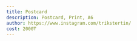 ```yaml
---
title: Postcard
description: Postcard, Print, А6
author: https://www.instagram.com/trikstertin/
cost: 2000₸
---
```

